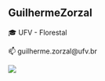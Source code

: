 <h2> GuilhermeZorzal </h2>
<p>🎓 UFV - Florestal</p>
<p>📫 guilherme.zorzal@ufv.br</p>

<!---
GuilhermeZorzal/GuilhermeZorzal is a ✨ special ✨ repository because its `README.md` (this file) appears on your GitHub profile.
You can click the Preview link to take a look at your changes.
--->

<div>
  <p></p>
  <img src = "https://github-readme-stats.vercel.app/api?username=GuilhermeZorzal&show_icons=true&theme=transparent" />
 </div>

